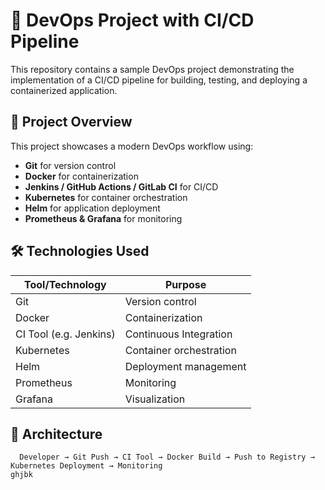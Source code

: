 # 🚀 DevOps Project with CI/CD Pipeline

This repository contains a sample DevOps project demonstrating the implementation of a CI/CD pipeline for building, testing, and deploying a containerized application.

## 📌 Project Overview

This project showcases a modern DevOps workflow using:
- **Git** for version control
- **Docker** for containerization
- **Jenkins / GitHub Actions / GitLab CI** for CI/CD
- **Kubernetes** for container orchestration
- **Helm** for application deployment
- **Prometheus & Grafana** for monitoring

## 🛠️ Technologies Used

| Tool/Technology | Purpose                        |
|-----------------|--------------------------------|
| Git             | Version control                |
| Docker          | Containerization               |
| CI Tool (e.g. Jenkins) | Continuous Integration     |
| Kubernetes      | Container orchestration        |
| Helm            | Deployment management          |
| Prometheus      | Monitoring                     |
| Grafana         | Visualization                  |

## 🧱 Architecture

```text
  Developer → Git Push → CI Tool → Docker Build → Push to Registry → Kubernetes Deployment → Monitoring
ghjbk